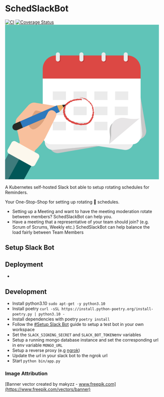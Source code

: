 # SchedSlackBot

[![CI](https://github.com/Germandrummer92/SchedSlackBot/actions/workflows/ci.yml/badge.svg)](https://github.com/Germandrummer92/SchedSlackBot/actions/workflows/ci.yml)
[![Coverage Status](https://coveralls.io/repos/github/Germandrummer92/SchedSlackBot/badge.svg?branch=main)](https://coveralls.io/github/Germandrummer92/SchedSlackBot?branch=main)
![Image of a Calendar](https://github.com/Germandrummer92/SchedSlackBot/raw/main/assets/calendar.jpg "Rotational Scheduling")

A Kubernetes self-hosted Slack bot able to setup rotating schedules for Reminders.

Your One-Stop-Shop for setting up rotating :calendar: schedules.

* Setting up a Meeting and want to have the meeting moderation rotate between members? SchedSlackBot can help you.
* Have a meeting that a representative of your team should join? (e.g. Scrum of Scrums, Weekly etc.)
  SchedSlackBot can help balance the load fairly between Team Members

## Setup Slack Bot

## Deployment

*

## Development

* Install python3.10 `sudo apt-get -y python3.10`
* Install poetry `curl -sSL https://install.python-poetry.org/install-poetry.py | python3.10 -`
* Install dependencies with poetry `poetry install`
* Follow the [#Setup Slack Bot](#setup-slack-bot) guide to setup a test bot in your own workspace
* Set the `SLACK_SIGNING_SECRET` and `SLACK_BOT_TOKEN`env variables
* Setup a running mongo database instance and set the corresponding url in env variable `MONGO_URL`
* Setup a reverse proxy (e.g [ngrok](https://ngrok.io))
* Update the url in your slack bot to the ngrok url
* Start `python bin/app.py`

### Image Attribution

[Banner vector created by makyzz - www.freepik.com](https://www.freepik.com/vectors/banner)
